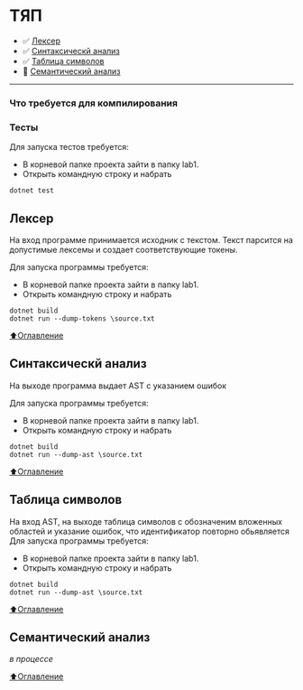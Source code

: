 # ТЯП
- :white_check_mark: [Лексер](#Лексер)
- :white_check_mark: [Синтаксическй анализ](#Синтаксическй-анализ)
- :white_check_mark: [Таблица символов](#Таблица-символов)
- :black_square_button: [Семантический анализ](#Семантический-анализ)

____
### Что требуется для компилирования
### Тесты
Для запуска тестов требуется:
- В корневой папке проекта зайти в папку lab1.
- Открыть командную строку и набрать
```
dotnet test
```
## Лексер
На вход программе принимается исходник с текстом. Текст парсится на допустимые лексемы и создает соответствующие токены.

Для запуска программы требуется:
- В корневой папке проекта зайти в папку lab1.
- Открыть командную строку и набрать
```
dotnet build
dotnet run --dump-tokens \source.txt
```
[:arrow_up:Оглавление](#ТЯП)
## Синтаксическй анализ
На выходе программа выдает AST с указанием ошибок

Для запуска программы требуется:
- В корневой папке проекта зайти в папку lab1.
- Открыть командную строку и набрать
```
dotnet build
dotnet run --dump-ast \source.txt
```
[:arrow_up:Оглавление](#ТЯП)
## Таблица символов
На вход AST, на выходе таблица символов с обозначеним вложенных областей и указание ошибок, что идентификатор повторно обьявляется
Для запуска программы требуется:
- В корневой папке проекта зайти в папку lab1.
- Открыть командную строку и набрать
```
dotnet build
dotnet run --dump-ast \source.txt
```

[:arrow_up:Оглавление](#ТЯП)
## Семантический анализ
*в процессе*

[:arrow_up:Оглавление](#ТЯП)
